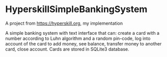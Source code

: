# HyperskillSimpleBankingSystem
A project from https://hyperskill.org, my implementation

A simple banking system with text interface that can:
create a card with a number according to Luhn algorithm and a random pin-code,
log into account of the card to add money, see balance, transfer money to another card, close account.
Cards are stored in SQLite3 database.
